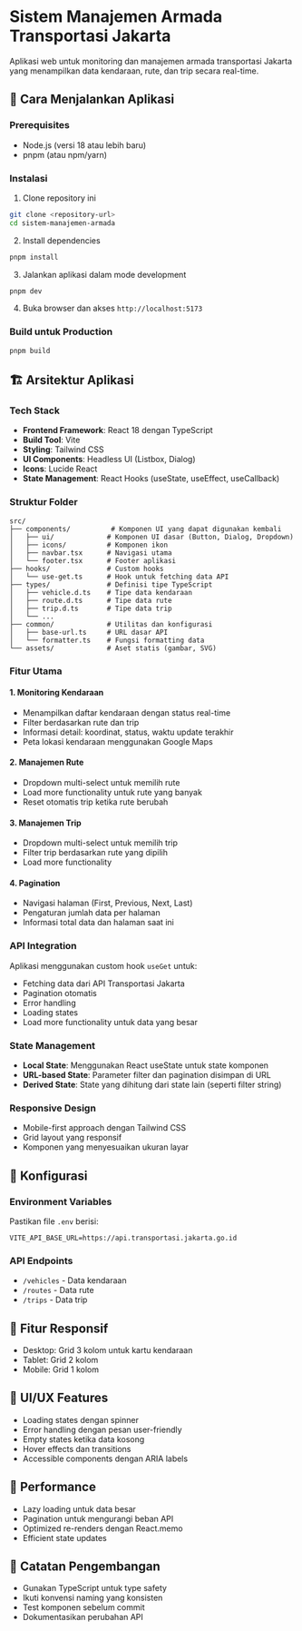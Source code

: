# Sistem Manajemen Armada Transportasi Jakarta

Aplikasi web untuk monitoring dan manajemen armada transportasi Jakarta yang menampilkan data kendaraan, rute, dan trip secara real-time.

## 🚀 Cara Menjalankan Aplikasi

### Prerequisites
- Node.js (versi 18 atau lebih baru)
- pnpm (atau npm/yarn)

### Instalasi
1. Clone repository ini
```bash
git clone <repository-url>
cd sistem-manajemen-armada
```

2. Install dependencies
```bash
pnpm install
```

3. Jalankan aplikasi dalam mode development
```bash
pnpm dev
```

4. Buka browser dan akses `http://localhost:5173`

### Build untuk Production
```bash
pnpm build
```

## 🏗️ Arsitektur Aplikasi

### Tech Stack
- **Frontend Framework**: React 18 dengan TypeScript
- **Build Tool**: Vite
- **Styling**: Tailwind CSS
- **UI Components**: Headless UI (Listbox, Dialog)
- **Icons**: Lucide React
- **State Management**: React Hooks (useState, useEffect, useCallback)

### Struktur Folder
```
src/
├── components/          # Komponen UI yang dapat digunakan kembali
│   ├── ui/             # Komponen UI dasar (Button, Dialog, Dropdown)
│   ├── icons/          # Komponen ikon
│   ├── navbar.tsx      # Navigasi utama
│   └── footer.tsx      # Footer aplikasi
├── hooks/              # Custom hooks
│   └── use-get.ts      # Hook untuk fetching data API
├── types/              # Definisi tipe TypeScript
│   ├── vehicle.d.ts    # Tipe data kendaraan
│   ├── route.d.ts      # Tipe data rute
│   ├── trip.d.ts       # Tipe data trip
│   └── ...
├── common/             # Utilitas dan konfigurasi
│   ├── base-url.ts     # URL dasar API
│   └── formatter.ts    # Fungsi formatting data
└── assets/             # Aset statis (gambar, SVG)
```

### Fitur Utama

#### 1. Monitoring Kendaraan
- Menampilkan daftar kendaraan dengan status real-time
- Filter berdasarkan rute dan trip
- Informasi detail: koordinat, status, waktu update terakhir
- Peta lokasi kendaraan menggunakan Google Maps

#### 2. Manajemen Rute
- Dropdown multi-select untuk memilih rute
- Load more functionality untuk rute yang banyak
- Reset otomatis trip ketika rute berubah

#### 3. Manajemen Trip
- Dropdown multi-select untuk memilih trip
- Filter trip berdasarkan rute yang dipilih
- Load more functionality

#### 4. Pagination
- Navigasi halaman (First, Previous, Next, Last)
- Pengaturan jumlah data per halaman
- Informasi total data dan halaman saat ini

### API Integration
Aplikasi menggunakan custom hook `useGet` untuk:
- Fetching data dari API Transportasi Jakarta
- Pagination otomatis
- Error handling
- Loading states
- Load more functionality untuk data yang besar

### State Management
- **Local State**: Menggunakan React useState untuk state komponen
- **URL-based State**: Parameter filter dan pagination disimpan di URL
- **Derived State**: State yang dihitung dari state lain (seperti filter string)

### Responsive Design
- Mobile-first approach dengan Tailwind CSS
- Grid layout yang responsif
- Komponen yang menyesuaikan ukuran layar

## 🔧 Konfigurasi

### Environment Variables
Pastikan file `.env` berisi:
```
VITE_API_BASE_URL=https://api.transportasi.jakarta.go.id
```

### API Endpoints
- `/vehicles` - Data kendaraan
- `/routes` - Data rute
- `/trips` - Data trip

## 📱 Fitur Responsif
- Desktop: Grid 3 kolom untuk kartu kendaraan
- Tablet: Grid 2 kolom
- Mobile: Grid 1 kolom

## 🎨 UI/UX Features
- Loading states dengan spinner
- Error handling dengan pesan user-friendly
- Empty states ketika data kosong
- Hover effects dan transitions
- Accessible components dengan ARIA labels

## 🚀 Performance
- Lazy loading untuk data besar
- Pagination untuk mengurangi beban API
- Optimized re-renders dengan React.memo
- Efficient state updates

## 📝 Catatan Pengembangan
- Gunakan TypeScript untuk type safety
- Ikuti konvensi naming yang konsisten
- Test komponen sebelum commit
- Dokumentasikan perubahan API
